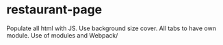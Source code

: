 # restaurant-page

Populate all html with JS.
Use background size cover.
All tabs to have own module.
Use of modules and Webpack/
